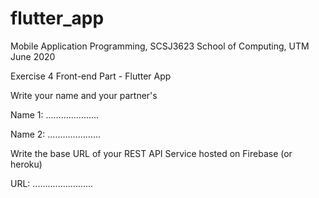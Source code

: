 # flutter_app

Mobile Application Programming, SCSJ3623
School of Computing, UTM
June 2020

Exercise 4
Front-end Part - Flutter App

Write your name and your partner's

Name 1: .....................

Name 2: .....................

Write the base URL of your REST API Service hosted on Firebase (or heroku)

URL: ........................

